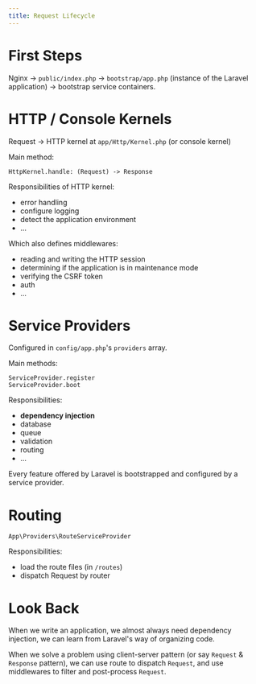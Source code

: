 ```yaml
---
title: Request Lifecycle
---
```


# First Steps

Nginx -> `public/index.php`
-> `bootstrap/app.php` (instance of the Laravel application)
-> bootstrap service containers.

# HTTP / Console Kernels

Request -> HTTP kernel at `app/Http/Kernel.php` (or console kernel)

Main method:

```
HttpKernel.handle: (Request) -> Response
```

Responsibilities of HTTP kernel:

- error handling
- configure logging
- detect the application environment
- ...

Which also defines middlewares:

- reading and writing the HTTP session
- determining if the application is in maintenance mode
- verifying the CSRF token
- auth
- ...

# Service Providers

Configured in `config/app.php`'s `providers` array.

Main methods:

```
ServiceProvider.register
ServiceProvider.boot
```

Responsibilities:

- **dependency injection**
- database
- queue
- validation
- routing
- ...

Every feature offered by Laravel
is bootstrapped and configured by a service provider.

# Routing

`App\Providers\RouteServiceProvider`

Responsibilities:

- load the route files (in `/routes`)
- dispatch Request by router

# Look Back

When we write an application,
we almost always need dependency injection,
we can learn from Laravel's way of organizing code.

When we solve a problem using client-server pattern
(or say `Request` & `Response` pattern),
we can use route to dispatch `Request`,
and use middlewares to filter and post-process `Request`.
